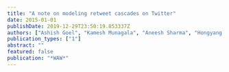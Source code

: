 ```yaml
---
title: "A note on modeling retweet cascades on Twitter"
date: 2015-01-01
publishDate: 2019-12-29T23:50:19.853337Z
authors: ["Ashish Goel", "Kamesh Munagala", "Aneesh Sharma", "Hongyang Zhang"]
publication_types: ["1"]
abstract: ""
featured: false
publication: "*WAW*"
---
```


